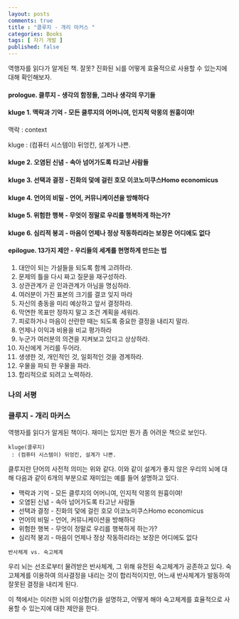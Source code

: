 ```yaml
---
layout: posts
comments: true
title : "클루지 - 개리 마커스 "
categories: Books
tags: [ 자기 개발 ]
published: false
---
```


역행자를 읽다가 알게된 책. 
잘못? 진화된 뇌를 어떻게 효율적으로 사용할 수 있는지에 대해 확인해보자.



#### prologue. 클루지 - 생각의 함정들, 그러나 생각의 무기들


#### kluge 1. 맥락과 기억 - 모든 클루지의 어머니여, 인지적 악몽의 원흉이여!
맥락 
 : context

kluge
 : (컴퓨터 시스템이) 뒤엉킨, 설계가 나쁜.

#### kluge 2. 오염된 신념 - 속아 넘어가도록 타고난 사람들

#### kluge 3. 선택과 결정 - 진화의 덫에 걸린 호모 이코노미쿠스Homo economicus

#### kluge 4. 언어의 비밀 - 언어, 커뮤니케이션을 방해하다

#### kluge 5. 위험한 행복 - 무엇이 정말로 우리를 행복하게 하는가?

#### kluge 6. 심리적 붕괴 - 마음이 언제나 정상 작동하리라는 보장은 어디에도 없다


#### epilogue. 13가지 제안 - 우리들의 세계를 현명하게 만드는 법

1. 대안이 되는 가설들을 되도록 함께 고려하라.
2. 문제의 틀을 다시 짜고 질문을 재구성하라.
3. 상관관계가 곧 인과관계가 아님을 명심하라.
4. 여러분이 가진 표본의 크기를 결코 잊지 마라
5. 자신의 충동을 미리 예상하고 앞서 결정하라.
6. 막연한 목표만 정하지 말고 조건 계획을 세워라.
7. 피로하거나 마음이 산란한 때는 되도록 중요한 결정을 내리지 말라.
8. 언제나 이익과 비용을 비교 평가하라
9. 누군가 여러분의 의견을 지켜보고 있다고 상상하라.
10. 자신에게 거리를 두어라.
11. 생생한 것, 개인적인 것, 일회적인 것을 경계하라.
12. 우물을 파되 한 우물을 파라.
13. 합리적으로 되려고 노력하라.




### 나의 서평

### 클루지 - 개리 마커스

역행자를 읽다가 알게된 책이다. 재미는 있지만 뭔가 좀 어려운 책으로 보인다.

```
kluge(클루지)
 : (컴퓨터 시스템이) 뒤엉킨, 설계가 나쁜.
```
클루지란 단어의 사전적 의미는 위와 같다. 이와 같이 설계가 좋지 않은 우리의 뇌에 대해 다음과 같이 6개의 부분으로 재미있는 예를 들어 설명하고 있다.

- 맥락과 기억 - 모든 클루지의 어머니여, 인지적 악몽의 원흉이여!
- 오염된 신념 - 속아 넘어가도록 타고난 사람들
- 선택과 결정 - 진화의 덫에 걸린 호모 이코노미쿠스Homo economicus
- 언어의 비밀 - 언어, 커뮤니케이션을 방해하다
- 위험한 행복 - 무엇이 정말로 우리를 행복하게 하는가?
- 심리적 붕괴 - 마음이 언제나 정상 작동하리라는 보장은 어디에도 없다

```
반사체계 vs. 숙고체계
```
우리 뇌는 선조로부터 물려받은 반사체계, 그 위해 유전된 숙고체계가 공존하고 있다.
숙고체계를 이용하여 의사결정을 내리는 것이 합리적이지만, 어느새 반사체계가 발동하여 잘못된 결정을 내리게 된다.

이 책에서는 이러한 뇌의 이상함(?)을 설명하고, 어떻게 해야 숙고체계를 효율적으로 사용할 수 있는지에 대한 제안을 한다.